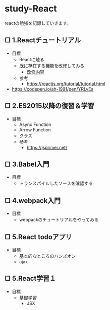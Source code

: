 # study-React
reactの勉強を記録していきます。
## □ 1.Reactチュートリアル
- 目標
  - Reactに触る
  - 既に存在する機能を改修してみる
    - [改修内容](https://reactjs.org/tutorial/tutorial.html#wrapping-up)
  - 参考
    - https://reactjs.org/tutorial/tutorial.html
- https://codepen.io/ah-1991/pen/YRLvEa
## □ 2.ES2015以降の復習＆学習
- 目標
  - Async Function
  - Arrow Function
  - クラス
  - 参考
    - https://jsprimer.net/
## □ 3.Babel入門
- 目標
  - トランスパイルしたソースを確認する
## □ 4.webpack入門
- 目標
  - webpackのチュートリアルをやってみる
## □ 5.React todoアプリ
- 目標
  - 基本的なところのハンズオン
  - ajax
## □ 5.React学習１
- 目標
  - 基礎学習
    - JSX
